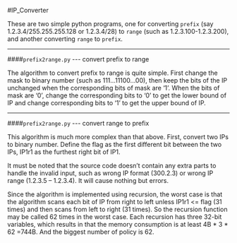 #IP_Converter

These are two simple python programs, one for converting `prefix` (say 1.2.3.4/255.255.255.128 or 1.2.3.4/28) to `range` (such as 1.2.3.100-1.2.3.200), and another converting `range` to `prefix`.

---
####`prefix2range.py` --- convert prefix to range

The algorithm to convert prefix to range is quite simple. First change the mask to binary number (such as 111…11100...00), then keep the bits of the IP unchanged when the corresponding bits of mask are ‘1’. When the bits of mask are ‘0’, change the corresponding bits to ‘0’ to get the lower bound of IP and change corresponding bits to ‘1’ to get the upper bound of IP. 

---
####`prefix2range.py` --- convert range to prefix

This algorithm is much more complex than that above. First, convert two IPs to binary number. Define the flag as the first different bit between the two IPs, IP1r1 as the furthest right bit of IP1.


It must be noted that the source code doesn’t contain any extra parts to handle the invalid input, such as wrong IP format (300.2.3) or wrong IP range (1.2.3.5 – 1.2.3.4). It will cause nothing but errors.

Since the algorithm is implemented using recursion, the worst case is that the algorithm scans each bit of IP from right to left unless IP1r1 <= flag (31 times) and then scans from left to right (31 times). So the recursion function may be called 62 times in the worst case. Each recursion has three 32-bit variables, which results in that the memory consumption is at least 4B * 3 * 62 =744B. And the biggest number of policy is 62.
